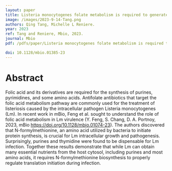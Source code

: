```yaml
---
layout: paper
title: Listeria monocytogenes folate metabolism is required to generate N-formylmethionine during infection
image: /images/2023-9-14-Tang.png
authors: Qing Tang, Michelle L Reniere.
year: 2023
ref: Tang and Reniere, Mbio, 2023.
journal: Mbio
pdf: /pdfs/paper/Listeria monocytogenes folate metabolism is required to generate N-formylmethionine during infection.pdf

doi: 10.1128/mbio.01385-23
---
```


# Abstract
Folic acid and its derivatives are required for the synthesis of purines, pyrimidines, and some amino acids. Antifolate antibiotics that target the folic acid metabolism pathway are commonly used for the treatment of listeriosis caused by the intracellular pathogen Listeria monocytogenes (Lm). In recent work in mBio, Feng et al. sought to understand the role of folic acid metabolism in Lm virulence (Y. Feng, S. Chang, D. A. Portnoy, 2023, mBio https://doi.org/10.1128/mbio.01074-23). The authors discovered that N-formylmethionine, an amino acid utilized by bacteria to initiate protein synthesis, is crucial for Lm intracellular growth and pathogenesis. Surprisingly, purines and thymidine were found to be dispensable for Lm infection. Together these results demonstrate that while Lm can obtain many essential nutrients from the host cytosol, including purines and most amino acids, it requires N-formylmethionine biosynthesis to properly regulate translation initiation during infection.
